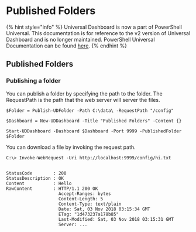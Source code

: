 # Published Folders

{% hint style="info" %}
Universal Dashboard is now a part of PowerShell Universal. This documentation is for reference to the v2 version of Universal Dashboard and is no longer maintained. PowerShell Universal Documentation can be found [here](https://docs.ironmansoftware.com).
{% endhint %}

## Published Folders

### Publishing a folder

You can publish a folder by specifying the path to the folder. The RequestPath is the path that the web server will server the files.

```text
$Folder = Publish-UDFolder -Path C:\data\ -RequestPath "/config"

$Dashboard = New-UDDashboard -Title "Published Folders" -Content {}

Start-UDDashboard -Dashboard $Dashboard -Port 9999 -PublishedFolder $Folder
```

You can download a file by invoking the request path.

```text
C:\> Invoke-WebRequest -Uri http://localhost:9999/config/hi.txt


StatusCode        : 200
StatusDescription : OK
Content           : Hello
RawContent        : HTTP/1.1 200 OK
                    Accept-Ranges: bytes
                    Content-Length: 5
                    Content-Type: text/plain
                    Date: Sat, 03 Nov 2018 03:15:34 GMT
                    ETag: "1d473237a178b85"
                    Last-Modified: Sat, 03 Nov 2018 03:15:31 GMT
                    Server: ...
```

